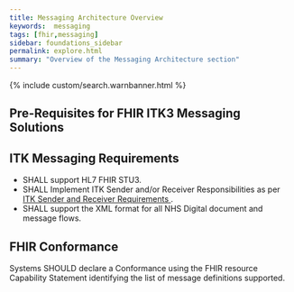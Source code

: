 ```yaml
---
title: Messaging Architecture Overview
keywords:  messaging
tags: [fhir,messaging]
sidebar: foundations_sidebar
permalink: explore.html
summary: "Overview of the Messaging Architecture section"
---
```


{% include custom/search.warnbanner.html %}

## Pre-Requisites for FHIR ITK3 Messaging Solutions ##

## ITK Messaging Requirements ##

- SHALL support HL7 FHIR STU3.
- SHALL Implement ITK Sender and/or Receiver Responsibilities as per [ITK Sender and Receiver Requirements ](explore_snd&rec_req.html).
- SHALL support the XML format for all NHS Digital document and message flows.


## FHIR Conformance ##

Systems SHOULD declare a Conformance using the FHIR resource Capability Statement identifying the list of message definitions supported.

